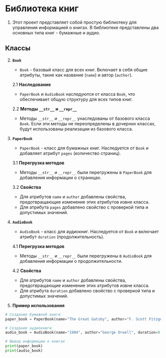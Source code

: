 # Библиотека книг

1. Этот проект представляет собой простую библиотеку для управления информацией о книгах. В библиотеке представлены два основных типа книг - бумажные и аудио.

## Классы

2. **`Book`**

   - `Book` - базовый класс для всех книг. Включает в себя общие атрибуты, такие как название (`name`) и автор (`author`).

   2.1 **Наследование**

   - `PaperBook` и `AudioBook` наследуются от класса `Book`, что обеспечивает общую структуру для всех типов книг.

   2.2 **Методы `__str__` и `__repr__`**

   - Методы `__str__` и `__repr__` унаследованы от базового класса `Book`. Если эти методы не переопределены в дочерних классах, будут использованы реализации из базового класса.

3. **`PaperBook`**

   - `PaperBook` - класс для бумажных книг. Наследуется от `Book` и добавляет атрибут `pages` (количество страниц).

   3.1 **Перегрузка методов**

   - Методы `__str__` и `__repr__` были перегружены в `PaperBook` для добавления информации о страницах.

   3.2 **Свойства**

   - Для атрибутов `name` и `author` добавлены свойства, предотвращающие изменение этих атрибутов извне класса.
   - Для атрибута `pages` добавлено свойство с проверкой типа и допустимых значений.

4. **`AudioBook`**

   - `AudioBook` - класс для аудиокниг. Наследуется от `Book` и включает атрибут `duration` (продолжительность).

   4.1 **Перегрузка методов**

   - Методы `__str__` и `__repr__` были перегружены в `AudioBook` для добавления информации о продолжительности.

   4.2 **Свойства**

   - Для атрибутов `name` и `author` добавлены свойства, предотвращающие изменение этих атрибутов извне класса.
   - Для атрибута `duration` добавлено свойство с проверкой типа и допустимых значений.

5. **Пример использования**

```python
# Создание бумажной книги
paper_book = PaperBook(name="The Great Gatsby", author="F. Scott Fitzgerald", pages=180)

# Создание аудиокниги
audio_book = AudioBook(name="1984", author="George Orwell", duration=9.5)

# Вывод информации о книгах
print(paper_book)
print(audio_book)
